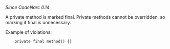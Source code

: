 *Since CodeNarc 0.14*

A private method is marked final. Private methods cannot be overridden,
so marking it final is unnecessary.

Example of violations:

        private final method() {}
